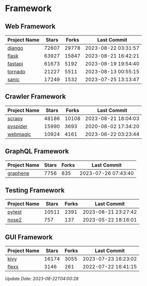 # Framework

## Web Framework
| Project Name | Stars | Forks | Last Commit |
| ------------ | ----- | ----- | ----------- |
| [django](https://github.com/django/django) | 72607 | 29778 | 2023-08-22 03:31:57 |
| [flask](https://github.com/pallets/flask) | 63927 | 15847 | 2023-08-21 16:42:21 |
| [fastapi](https://github.com/tiangolo/fastapi) | 61673 | 5192 | 2023-08-19 19:54:40 |
| [tornado](https://github.com/tornadoweb/tornado) | 21227 | 5511 | 2023-08-13 00:55:15 |
| [sanic](https://github.com/sanic-org/sanic) | 17249 | 1532 | 2023-07-25 13:13:47 |

## Crawler Framework
| Project Name | Stars | Forks | Last Commit |
| ------------ | ----- | ----- | ----------- |
| [scrapy](https://github.com/scrapy/scrapy) | 48186 | 10108 | 2023-08-21 18:04:03 |
| [pyspider](https://github.com/binux/pyspider) | 15990 | 3693 | 2020-08-02 17:34:20 |
| [webmagic](https://github.com/code4craft/webmagic) | 10924 | 4161 | 2023-06-22 03:23:44 |

## GraphQL Framework
| Project Name | Stars | Forks | Last Commit |
| ------------ | ----- | ----- | ----------- |
| [graphene](https://github.com/graphql-python/graphene) | 7756 | 835 | 2023-07-26 07:43:40 |

## Testing Framework
| Project Name | Stars | Forks | Last Commit |
| ------------ | ----- | ----- | ----------- |
| [pytest](https://github.com/pytest-dev/pytest) | 10511 | 2391 | 2023-08-21 23:27:42 |
| [nose2](https://github.com/nose-devs/nose2) | 757 | 137 | 2023-05-22 18:16:01 |

## GUI Framework
| Project Name | Stars | Forks | Last Commit |
| ------------ | ----- | ----- | ----------- |
| [kivy](https://github.com/kivy/kivy) | 16174 | 3055 | 2023-07-23 16:23:02 |
| [flexx](https://github.com/flexxui/flexx) | 3146 | 261 | 2022-07-22 16:41:15 |

*Update Date: 2023-08-22T04:00:28*